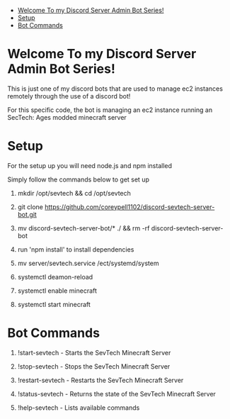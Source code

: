 - [Welcome To my Discord Server Admin Bot Series!](#welcome-to-my-discord-server-admin-bot-series)
- [Setup](#setup)
- [Bot Commands](#bot-commands)



# Welcome To my Discord Server Admin Bot Series! #

This is just one of my discord bots that are used to manage ec2 instances remotely through the use of a discord bot!

For this specific code, the bot is managing an ec2 instance running an SecTech: Ages modded minecraft server



# Setup #

For the setup up you will need node.js and npm installed

Simply follow the commands below to get set up

1. mkdir /opt/sevtech && cd /opt/sevtech

2. git clone https://github.com/coreypell1102/discord-sevtech-server-bot.git
   
3. mv discord-sevtech-server-bot/* ./ && rm -rf discord-sevtech-server-bot
   
4. run 'npm install' to install dependencies
   
5. mv server/sevtech.service /ect/systemd/system
   
6. systemctl deamon-reload
   
7. systemctl enable minecraft
   
8. systemctl start minecraft



# Bot Commands #

1. !start-sevtech - Starts the SevTech Minecraft Server

2. !stop-sevtech - Stops the SevTech Minecraft Server

3. !restart-sevtech - Restarts the SevTech Minecraft Server

4. !status-sevtech - Returns the state of the SevTech Minecraft Server

5. !help-sevtech - Lists available commands

